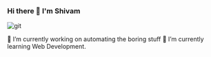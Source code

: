 ### Hi there 👋 I'm Shivam
![git](https://user-images.githubusercontent.com/24796215/135742251-595e4ffe-0c41-4399-8b14-d1083168e26a.gif)

🔭 I’m currently working on automating the boring stuff
🌱 I’m currently learning Web Development.

<!--
**Shivamsaurav/Shivamsaurav** is a ✨ _special_ ✨ repository because its `README.md` (this file) appears on your GitHub profile.

Here are some ideas to get you started:

- 🔭 I’m currently working on ...
- 🌱 I’m currently learning ...
- 👯 I’m looking to collaborate on ...
- 🤔 I’m looking for help with ...
- 💬 Ask me about ...
- 📫 How to reach me: ...
- 😄 Pronouns: ...
- ⚡ Fun fact: ...

Hi there, I'm Jesse - aka codeSTACKr wave
Website Twitter Follow

I'm a Husband, Father, Developer, and Teacher!!
telescope I just launched my first course: Become A VS Code SuperHero!!
seedling I’m currently learning everything rofl
dancers I’m looking to collaborate with other content creators
goal_net 2020 Goals: Contribute more to Open Source projects
zap Fun fact: I love to draw and play guitar / drums
Connect with me:
codeSTACKr.comcodeSTACKr | YouTubecodeSTACKr | TwittercodeSTACKr | LinkedIncodeSTACKr | Instagram


Languages and Tools:
Visual Studio CodeHTML5CSS3SassJavaScriptReactGatsbyGraphQLNode.jsDenoSQLMySQLMongoDBGitGitHubTerminal


-->
